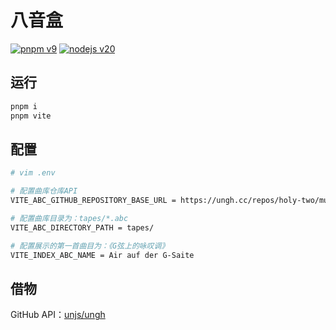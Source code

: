 # 八音盒

[![pnpm v9](https://img.shields.io/badge/maintained%20with-pnpm%209.0-cc00ff.svg?style=for-the-badge&logo=pnpm)](https://pnpm.io/)
[![nodejs v20](https://img.shields.io/badge/Node.js-v20.17.0-026e00.svg?style=for-the-badge&logo=nodedotjs)](https://nodejs.org/)

## 运行

```bash
pnpm i
pnpm vite
```

## 配置

```bash
# vim .env

# 配置曲库仓库API
VITE_ABC_GITHUB_REPOSITORY_BASE_URL = https://ungh.cc/repos/holy-two/musicbox-papertape/files/main/

# 配置曲库目录为：tapes/*.abc
VITE_ABC_DIRECTORY_PATH = tapes/

# 配置展示的第一首曲目为：《G弦上的咏叹调》
VITE_INDEX_ABC_NAME = Air auf der G-Saite
```

## 借物

GitHub API：[unjs/ungh](https://github.com/unjs/ungh)
